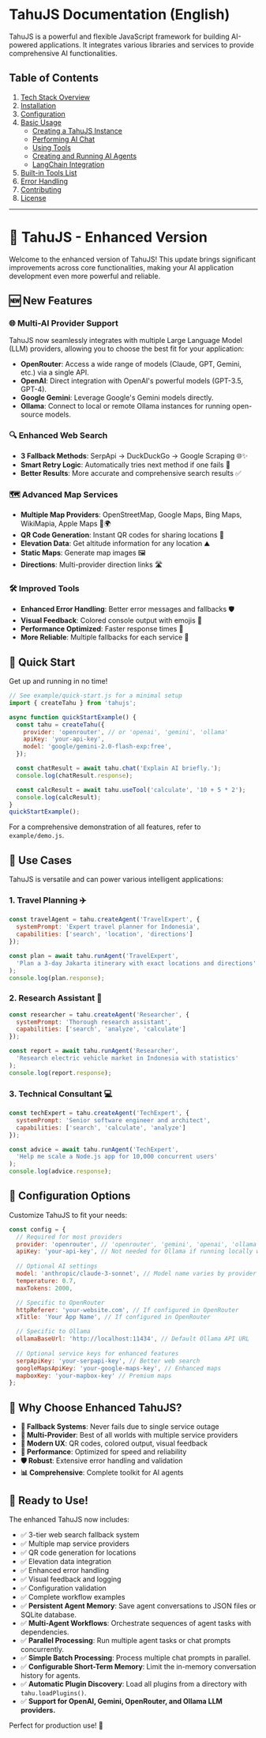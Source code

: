 # TahuJS Documentation (English)

TahuJS is a powerful and flexible JavaScript framework for building AI-powered applications. It integrates various libraries and services to provide comprehensive AI functionalities.

## Table of Contents

1.  [Tech Stack Overview](#1-tech-stack-overview)
2.  [Installation](#2-installation)
3.  [Configuration](#3-configuration)
4.  [Basic Usage](#4-basic-usage)
    *   [Creating a TahuJS Instance](#creating-a-tahujs-instance)
    *   [Performing AI Chat](#performing-ai-chat)
    *   [Using Tools](#using-tools)
    *   [Creating and Running AI Agents](#creating-and-running-ai-agents)
    *   [LangChain Integration](#langchain-integration)
5.  [Built-in Tools List](#5-built-in-tools-list)
6.  [Error Handling](#6-error-handling)
7.  [Contributing](#7-contributing)
8.  [License](#8-license)

---

# 🥘 TahuJS - Enhanced Version

Welcome to the enhanced version of TahuJS! This update brings significant improvements across core functionalities, making your AI application development even more powerful and reliable.

## 🆕 New Features

### 🌐 Multi-AI Provider Support
TahuJS now seamlessly integrates with multiple Large Language Model (LLM) providers, allowing you to choose the best fit for your application:
-   **OpenRouter**: Access a wide range of models (Claude, GPT, Gemini, etc.) via a single API.
-   **OpenAI**: Direct integration with OpenAI's powerful models (GPT-3.5, GPT-4).
-   **Google Gemini**: Leverage Google's Gemini models directly.
-   **Ollama**: Connect to local or remote Ollama instances for running open-source models.

### 🔍 Enhanced Web Search
-   **3 Fallback Methods**: SerpApi → DuckDuckGo → Google Scraping 🌐✨
-   **Smart Retry Logic**: Automatically tries next method if one fails 🔄
-   **Better Results**: More accurate and comprehensive search results ✅

### 🗺️ Advanced Map Services
-   **Multiple Map Providers**: OpenStreetMap, Google Maps, Bing Maps, WikiMapia, Apple Maps 📍🌍
-   **QR Code Generation**: Instant QR codes for sharing locations 📱
-   **Elevation Data**: Get altitude information for any location ⛰️
-   **Static Maps**: Generate map images 🖼️
-   **Directions**: Multi-provider direction links 🛣️

### 🛠️ Improved Tools
-   **Enhanced Error Handling**: Better error messages and fallbacks 🛡️
-   **Visual Feedback**: Colored console output with emojis 🎨
-   **Performance Optimized**: Faster response times 🚀
-   **More Reliable**: Multiple fallbacks for each service 💪

## 🚀 Quick Start

Get up and running in no time!

```javascript
// See example/quick-start.js for a minimal setup
import { createTahu } from 'tahujs';

async function quickStartExample() {
  const tahu = createTahu({
    provider: 'openrouter', // or 'openai', 'gemini', 'ollama'
    apiKey: 'your-api-key',
    model: 'google/gemini-2.0-flash-exp:free',
  });

  const chatResult = await tahu.chat('Explain AI briefly.');
  console.log(chatResult.response);

  const calcResult = await tahu.useTool('calculate', '10 + 5 * 2');
  console.log(calcResult);
}
quickStartExample();
```
For a comprehensive demonstration of all features, refer to `example/demo.js`.

## 🎯 Use Cases

TahuJS is versatile and can power various intelligent applications:

### 1. Travel Planning ✈️
```javascript
const travelAgent = tahu.createAgent('TravelExpert', {
  systemPrompt: 'Expert travel planner for Indonesia',
  capabilities: ['search', 'location', 'directions']
});

const plan = await tahu.runAgent('TravelExpert', 
  'Plan a 3-day Jakarta itinerary with exact locations and directions'
);
console.log(plan.response);
```

### 2. Research Assistant 🔬
```javascript
const researcher = tahu.createAgent('Researcher', {
  systemPrompt: 'Thorough research assistant',
  capabilities: ['search', 'analyze', 'calculate']
});

const report = await tahu.runAgent('Researcher', 
  'Research electric vehicle market in Indonesia with statistics'
);
console.log(report.response);
```

### 3. Technical Consultant 💻
```javascript
const techExpert = tahu.createAgent('TechExpert', {
  systemPrompt: 'Senior software engineer and architect',
  capabilities: ['search', 'calculate', 'analyze']
});

const advice = await tahu.runAgent('TechExpert', 
  'Help me scale a Node.js app for 10,000 concurrent users'
);
console.log(advice.response);
```

## 🔧 Configuration Options

Customize TahuJS to fit your needs:

```javascript
const config = {
  // Required for most providers
  provider: 'openrouter', // 'openrouter', 'gemini', 'openai', 'ollama'
  apiKey: 'your-api-key', // Not needed for Ollama if running locally without auth
  
  // Optional AI settings
  model: 'anthropic/claude-3-sonnet', // Model name varies by provider
  temperature: 0.7,
  maxTokens: 2000,

  // Specific to OpenRouter
  httpReferer: 'your-website.com', // If configured in OpenRouter
  xTitle: 'Your App Name', // If configured in OpenRouter

  // Specific to Ollama
  ollamaBaseUrl: 'http://localhost:11434', // Default Ollama API URL
  
  // Optional service keys for enhanced features
  serpApiKey: 'your-serpapi-key', // Better web search
  googleMapsApiKey: 'your-google-maps-key', // Enhanced maps
  mapboxKey: 'your-mapbox-key' // Premium maps
};
```

## 🌟 Why Choose Enhanced TahuJS?

-   **🔄 Fallback Systems**: Never fails due to single service outage
-   **🎯 Multi-Provider**: Best of all worlds with multiple service providers
-   **📱 Modern UX**: QR codes, colored output, visual feedback
-   **🚀 Performance**: Optimized for speed and reliability
-   **🛡️ Robust**: Extensive error handling and validation
-   **📊 Comprehensive**: Complete toolkit for AI agents

## 🎉 Ready to Use!

The enhanced TahuJS now includes:
-   ✅ 3-tier web search fallback system
-   ✅ Multiple map service providers
-   ✅ QR code generation for locations
-   ✅ Elevation data integration
-   ✅ Enhanced error handling
-   ✅ Visual feedback and logging
-   ✅ Configuration validation
-   ✅ Complete workflow examples
-   ✅ **Persistent Agent Memory**: Save agent conversations to JSON files or SQLite database.
-   ✅ **Multi-Agent Workflows**: Orchestrate sequences of agent tasks with dependencies.
-   ✅ **Parallel Processing**: Run multiple agent tasks or chat prompts concurrently.
-   ✅ **Simple Batch Processing**: Process multiple chat prompts in parallel.
-   ✅ **Configurable Short-Term Memory**: Limit the in-memory conversation history for agents.
-   ✅ **Automatic Plugin Discovery**: Load all plugins from a directory with `tahu.loadPlugins()`.
-   ✅ **Support for OpenAI, Gemini, OpenRouter, and Ollama LLM providers.**

Perfect for production use! 🚀